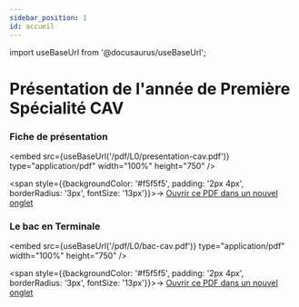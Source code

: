 ```yaml
---
sidebar_position: 1
id: accueil
---
```

import useBaseUrl from '@docusaurus/useBaseUrl';

# Présentation de l'année de Première Spécialité CAV

### Fiche de présentation

<embed
  src={useBaseUrl('/pdf/L0/presentation-cav.pdf')}
  type="application/pdf"
  width="100%"
  height="750"
/>

<span style={{backgroundColor: '#f5f5f5', padding: '2px 4px', borderRadius: '3px', fontSize: '13px'}}>→ [Ouvrir ce PDF dans un nouvel onglet](/pdf/L0/presentation-cav.pdf)</span>
 

### Le bac en Terminale

<embed
  src={useBaseUrl('/pdf/L0/bac-cav.pdf')}
  type="application/pdf"
  width="100%"
  height="750" 
/>

<span style={{backgroundColor: '#f5f5f5', padding: '2px 4px', borderRadius: '3px', fontSize: '13px'}}>→ [Ouvrir ce PDF dans un nouvel onglet](/pdf/L0/bac-cav.pdf)</span>

